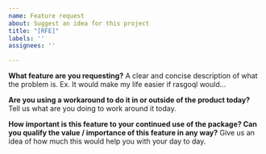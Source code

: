 ```yaml
---
name: Feature request
about: Suggest an idea for this project
title: "[RFE]"
labels: ''
assignees: ''

---
```


**What feature are you requesting?**
A clear and concise description of what the problem is. Ex. It would make my life easier if rasgoql would...

**Are you using a workaround to do it in or outside of the product today?**
Tell us what are you doing to work around it today.

**How important is this feature to your continued use of the package? Can you qualify the value / importance of this feature in any way?**
Give us an idea of how much this would help you with your day to day.  
